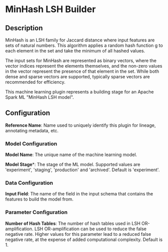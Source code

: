 
# MinHash LSH Builder

## Description
MinHash is an LSH family for Jaccard distance where input features are sets of natural numbers. 
This algorithm applies a random hash function g to each element in the set and take the minimum 
of all hashed values.

The input sets for MinHash are represented as binary vectors, where the vector indices represent 
the elements themselves, and the non-zero values in the vector represent the presence of that element 
in the set. While both dense and sparse vectors are supported, typically sparse vectors are recommended 
for efficiency. 

This machine learning plugin represents a building stage for an Apache Spark ML "MinHash LSH model".

## Configuration
**Reference Name**: Name used to uniquely identify this plugin for lineage, annotating metadata, etc.

### Model Configuration
**Model Name**: The unique name of the machine learning model.

**Model Stage***: The stage of the ML model. Supported values are 'experiment', 'staging', 'production'
and 'archived'. Default is 'experiment'.

### Data Configuration
**Input Field**: The name of the field in the input schema that contains the features to build the model from.

### Parameter Configuration
**Number of Hash Tables**: The number of hash tables used in LSH OR-amplification. LSH OR-amplification can be 
used to reduce the false negative rate. Higher values for this parameter lead to a reduced false negative rate, 
at the expense of added computational complexity. Default is 1.